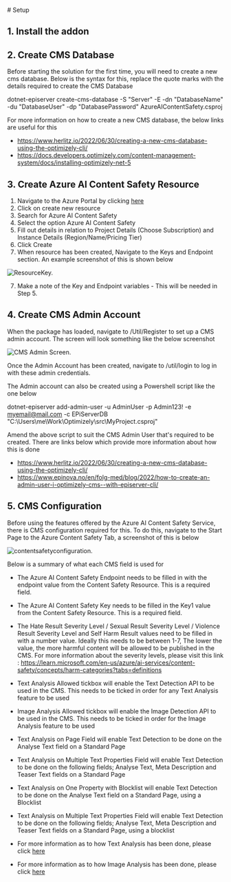 ﻿﻿# Setup

## 1. Install the addon

## 2. Create CMS Database
Before starting the solution for the first time, you will need to create a new cms database. Below is the syntax for this,
replace the quote marks with the details required to create the CMS Database

dotnet-episerver create-cms-database -S "Server" -E -dn "DatabaseName" -du "DatabaseUser" -dp "DatabasePassword" AzureAIContentSafety.csproj

For more information on how to create a new CMS database, the below links are useful for this

- https://www.herlitz.io/2022/06/30/creating-a-new-cms-database-using-the-optimizely-cli/
- https://docs.developers.optimizely.com/content-management-system/docs/installing-optimizely-net-5

## 3. Create Azure AI Content Safety Resource

1. Navigate to the Azure Portal by clicking [here](https://portal.azure.com/)
1. Click on create new resource 
1. Search for Azure AI Content Safety
2. Select the option Azure AI Content Safety
3. Fill out details in relation to Project Details (Choose Subscription) and Instance Details (Region/Name/Pricing Tier)
4. Click Create
5. When resource has been created, Navigate to the Keys and Endpoint section. An example screenshot of this is shown below

![ResourceKey.](https://github.com/AnilOptimizely/Patel-AzureAIContentSafety/blob/main/docs/Features/Configuration/ContentSafetyResourceKeyEndpointInfo.JPG)

7. Make a note of the Key and Endpoint variables - This will be needed in Step 5.

## 4. Create CMS Admin Account
When the package has loaded, navigate to /Util/Register to set up a CMS admin account. The screen will look something like the below screenshot

![CMS Admin Screen.](https://github.com/AnilOptimizely/Patel-AzureAIContentSafety/blob/main/docs/Features/Configuration/CreateAdminAccount.JPG)

Once the Admin Account has been created, navigate to /util/login to log in with these admin credentials.

The Admin account can also be created using a Powershell script like the one below

dotnet-episerver add-admin-user -u AdminUser -p Admin123! -e myemail@mail.com -c EPiServerDB "C:\Users\me\Work\Optimizely\src\MyProject.csproj"

Amend the above script to suit the CMS Admin User that's required to be created. There are links below which provide more information about how this is done 

- https://www.herlitz.io/2022/06/30/creating-a-new-cms-database-using-the-optimizely-cli/
- https://www.epinova.no/en/folg-med/blog/2022/how-to-create-an-admin-user-i-optimizely-cms--with-episerver-cli/

## 5. CMS Configuration
Before using the features offered by the Azure AI Content Safety Service, there is CMS configuration required for this. To do this, navigate to the Start Page to the Azure Content Safety Tab, a screenshot of this is below

![contentsafetyconfiguration.](https://github.com/AnilOptimizely/Patel-AzureAIContentSafety/blob/main/docs/Features/Configuration/ContentSafetyCMSConfiguration.JPG)

Below is a summary of what each CMS field is used for

- The Azure AI Content Safety Endpoint needs to be filled in with the endpoint value from the Content Safety Resource. This is a required field.
- The Azure AI Content Safety Key needs to be filled in the Key1 value from the Content Safety Resource. This is a required field.
- The Hate Result Severity Level / Sexual Result Severity Level / Violence Result Severity Level and Self Harm Result values need to be filled in with a number value. Ideally this needs to be between 1-7, The lower the value, the more harmful content will be allowed to be published in the CMS. For more information about the severity levels, please visit this link : https://learn.microsoft.com/en-us/azure/ai-services/content-safety/concepts/harm-categories?tabs=definitions
  
- Text Analysis Allowed tickbox will enable the Text Detection API to be used in the CMS. This needs to be ticked in order for any Text Analysis feature to be used
  
- Image Analysis Allowed tickbox will enable the Image Detection API to be used in the CMS. This needs to be ticked in order for the Image Analysis feature to be used
  
- Text Analysis on Page Field will enable Text Detection to be done on the Analyse Text field on a Standard Page
- Text Analysis on Multiple Text Properties Field will enable Text Detection to be done on the following fields; Analyse Text, Meta Description and Teaser Text fields on a Standard Page
- Text Analysis on One Property with Blocklist will enable Text Detection to be done on the Analyse Text field on a Standard Page, using a Blocklist
- Text Analysis on Multiple Text Properties Field will enable Text Detection to be done on the following fields; Analyse Text, Meta Description and Teaser Text fields on a Standard Page, using a blocklist


- For more information as to how Text Analysis has been done, please click [here](https://github.com/AnilOptimizely/Patel-AzureAIContentSafety/blob/main/docs/Features/Text%20Analysis/TextAnalysis.md) 
- For more information as to how Image Analysis has been done, please click [here](https://github.com/AnilOptimizely/Patel-AzureAIContentSafety/blob/main/docs/Features/Image%20Analysis/ImageAnalysis.md) 
